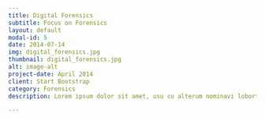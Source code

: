 ```yaml
---
title: Digital Forensics
subtitle: Focus on Forensics
layout: default
modal-id: 5
date: 2014-07-14
img: digital_forensics.jpg
thumbnail: digital_forensics.jpg
alt: image-alt
project-date: April 2014
client: Start Bootstrap
category: Forensics
description: Lorem ipsum dolor sit amet, usu cu alterum nominavi lobortis. At duo novum diceret. Tantas apeirian vix et, usu sanctus postulant inciderint ut, populo diceret necessitatibus in vim. Cu eum dicam feugiat noluisse.

---
```

